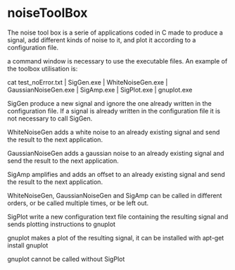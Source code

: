 # noiseToolBox


The noise tool box is a serie of applications coded in C made to produce a signal, add different kinds of noise to it, and plot it according to a configuration file.

a command window is necessary to use the executable files. An example of the toolbox utilisation is:

cat test_noError.txt | SigGen.exe | WhiteNoiseGen.exe | GaussianNoiseGen.exe | SigAmp.exe | SigPlot.exe | gnuplot.exe


SigGen produce a new signal and ignore the one already written in the configuration file. If a signal is already written in the configuration file it is not necessary to call SigGen.

WhiteNoiseGen adds a white noise to an already existing signal and send the result to the next application. 

GaussianNoiseGen adds a gaussian noise to an already existing signal and send the result to the next application. 

SigAmp amplifies and adds an offset to an already existing signal and send the result to the next application. 

WhiteNoiseGen, GaussianNoiseGen and SigAmp can be called in different orders, or be called multiple times, or be left out.


SigPlot write a new configuration text file containing the resulting signal and sends plotting instructions to gnuplot 

gnuplot makes a plot of the resulting signal, it can be installed with apt-get install gnuplot

gnuplot cannot be called  without SigPlot


